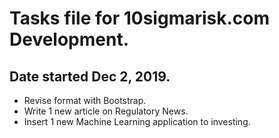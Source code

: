 # Tasks file for 10sigmarisk.com Development.  

## Date started Dec 2, 2019.  

 * Revise format with Bootstrap. 
 * Write 1 new article on Regulatory News.
 * Insert 1 new Machine Learning application to investing.
 


